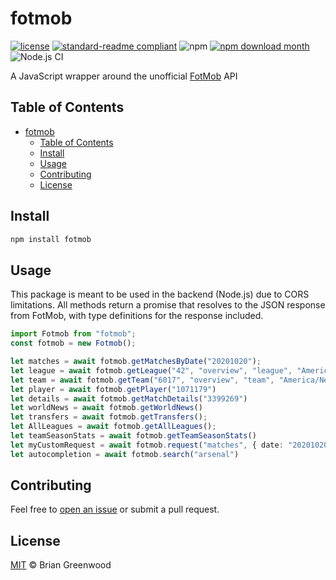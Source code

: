 # fotmob

[![license](https://img.shields.io/github/license/bgrnwd/fotmob.svg)](LICENSE) [![standard-readme compliant](https://img.shields.io/badge/readme%20style-standard-brightgreen.svg?style=flat-square)](https://github.com/RichardLitt/standard-readme) ![npm](https://img.shields.io/npm/v/fotmob?color=green) [![npm download month](https://img.shields.io/npm/dm/fotmob.svg)](https://www.npmjs.com/package/fotmob) ![Node.js CI](https://github.com/bgrnwd/fotmob/workflows/Node.js%20CI/badge.svg)

A JavaScript wrapper around the unofficial [FotMob](https://www.fotmob.com/) API

## Table of Contents

- [fotmob](#fotmob)
  - [Table of Contents](#table-of-contents)
  - [Install](#install)
  - [Usage](#usage)
  - [Contributing](#contributing)
  - [License](#license)

## Install

```sh
npm install fotmob
```

## Usage
This package is meant to be used in the backend (Node.js) due to CORS limitations.
All methods return a promise that resolves to the JSON response from FotMob, with type definitions for the response included.

```ts
import Fotmob from "fotmob";
const fotmob = new Fotmob();

let matches = await fotmob.getMatchesByDate("20201020");
let league = await fotmob.getLeague("42", "overview", "league", "America/New_York")
let team = await fotmob.getTeam("6017", "overview", "team", "America/New_York")
let player = await fotmob.getPlayer("1071179")
let details = await fotmob.getMatchDetails("3399269")
let worldNews = await fotmob.getWorldNews()
let transfers = await fotmob.getTransfers();
let AllLeagues = await fotmob.getAllLeagues();
let teamSeasonStats = await fotmob.getTeamSeasonStats()
let myCustomRequest = await fotmob.request("matches", { date: "20201020" })
let autocompletion = await fotmob.search("arsenal")
```

## Contributing

Feel free to [open an issue](https://github.com/bgrnwd/fotmob/issues/new) or submit a pull request.

## License

[MIT](./LICENSE) © Brian Greenwood
